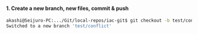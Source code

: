#### **1. Create a new branch, new files, commit & push**
```bash
akashi@Seijuro-PC:.../Git/local-repos/iac-git$ git checkout -b test/conflict  
Switched to a new branch 'test/conflict'

```